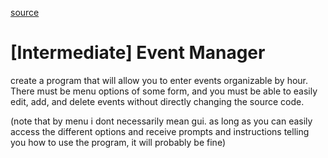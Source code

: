 [source](https://www.reddit.com/r/dailyprogrammer/comments/pihtx/intermediate_challenge_1/)

# [Intermediate] Event Manager
create a program that will allow you to enter events organizable by hour. There must be menu options of some form, and you must be able to easily edit, add, and delete events without directly changing the source code.

(note that by menu i dont necessarily mean gui. as long as you can easily access the different options and receive prompts and instructions telling you how to use the program, it will probably be fine)
